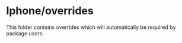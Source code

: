 # Iphone/overrides

This folder contains overrides which will automatically be required by package users.
